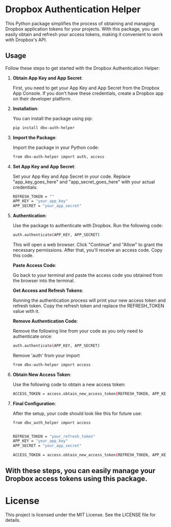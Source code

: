 # Dropbox Authentication Helper

This Python package simplifies the process of obtaining and managing Dropbox application tokens for your projects. With this package, you can easily obtain and refresh your access tokens, making it convenient to work with Dropbox's API.

## Usage

Follow these steps to get started with the Dropbox Authentication Helper:

1. **Obtain App Key and App Secret**:

   First, you need to get your App Key and App Secret from the Dropbox App Console. If you don't have these credentials, create a Dropbox app on their developer platform.

2. **Installation**:

   You can install the package using pip:

   ```bash
   pip install dbx-auth-helper
   ```

3. **Import the Package**:

    Import the package in your Python code:

    ```bash
    from dbx-auth-helper import auth, access
    ```

4. **Set App Key and App Secret**:

    Set your App Key and App Secret in your code. Replace "app_key_goes_here" and "app_secret_goes_here" with your actual credentials:

    ```bash
    REFRESH_TOKEN = ""
    APP_KEY = "your_app_key"
    APP_SECRET = "your_app_secret"
    ```

5. **Authentication**:

    Use the package to authenticate with Dropbox. Run the following code:

    ```bash
    auth.authenticate(APP_KEY, APP_SECRET)
    ```
    
    This will open a web browser. Click \"Continue\" and \"Allow\" to grant the necessary permissions. After that, you\'ll receive an access code. Copy this code.

    **Paste Access Code**:

    Go back to your terminal and paste the access code you obtained from the browser into the terminal.

    **Get Access and Refresh Tokens**:

    Running the authentication process will print your new access token and refresh token. Copy the refresh token and replace the REFRESH_TOKEN value with it.

    **Remove Authentication Code**:

    Remove the following line from your code as you only need to authenticate once:

    ```bash
    auth.authenticate(APP_KEY, APP_SECRET)
    ```

    Remove \'auth\' from your import

    ```bash
    from dbx-auth-helper import access
    ```

6. **Obtain New Access Token**:

    Use the following code to obtain a new access token:

    ```bash
    ACCESS_TOKEN = access.obtain_new_access_token(REFRESH_TOKEN, APP_KEY, APP_SECRET)
    ```

7. **Final Configuration**:

    After the setup, your code should look like this for future use:

    ```bash
    from dbx_auth_helper import access
    

    REFRESH_TOKEN = "your_refresh_token"
    APP_KEY = "your_app_key"
    APP_SECRET = "your_app_secret"

    ACCESS_TOKEN = access.obtain_new_access_token(REFRESH_TOKEN, APP_KEY, APP_SECRET)

## With these steps, you can easily manage your Dropbox access tokens using this package.

# License

This project is licensed under the MIT License. See the LICENSE file for details.
